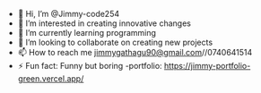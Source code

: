 - 👋 Hi, I’m @Jimmy-code254
- 👀 I’m interested in creating innovative changes
- 🌱 I’m currently learning programming 
- 💞️ I’m looking to collaborate on creating new projects
- 📫 How to reach me jimmygathagu90@gmail.com//0740641514
- ⚡ Fun fact: Funny but boring
-portfolio: https://jimmy-portfolio-green.vercel.app/
<!---
Jimmy-code254/Jimmy-code254 is a ✨ special ✨ repository because its `README.md` (this file) appears on your GitHub profile.
You can click the Preview link to take a look at your changes.
--->
